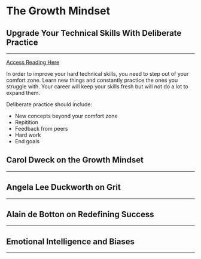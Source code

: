 # The Growth Mindset  

## Upgrade Your Technical Skills With Deliberate Practice  

____

[Access Reading Here](https://web.archive.org/web/20160616225417/http://www.happybearsoftware.com/upgrade-your-technical-skills-with-deliberate-practice)  

In order to improve your hard technical skills, you need to step out of your comfort zone. Learn new things and constantly practice the ones you struggle with. Your career will keep your skills fresh but will not do a lot to expand them.

Deliberate practice should include:

- New concepts beyond your comfort zone  
- Repitition  
- Feedback from peers  
- Hard work
- End goals  

## Carol Dweck on the Growth Mindset  

____  


## Angela Lee Duckworth on Grit  

____  


## Alain de Botton on Redefining Success  

____  


## Emotional Intelligence and Biases  

____

